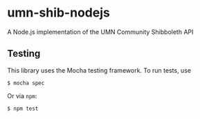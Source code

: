 # umn-shib-nodejs
A Node.js implementation of the UMN Community Shibboleth API

## Testing
This library uses the Mocha testing framework. To run tests, use

```shell
$ mocha spec
```

Or via `npm`:

```shell
$ npm test
```
